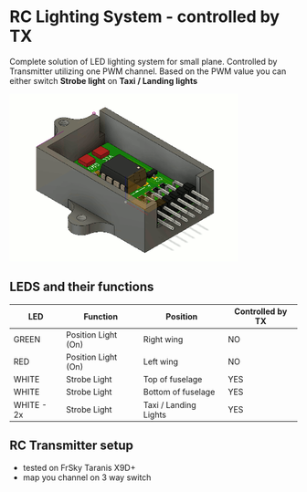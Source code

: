 # RC Lighting System - controlled by TX
Complete solution of LED lighting system for small plane. Controlled by Transmitter utilizing one PWM channel. Based on the PWM value you can either switch **Strobe light** on **Taxi / Landing lights** 


![alt text](https://github.com/CodeWorksCZ/Controllable-RC-Lighting-System/blob/master/Enclosure%20Files%20-%203D%20Printed/Enclosure%20with%20PCB.png)

## LEDS and their functions
| LED | Function | Position|Controlled by TX|
| --- | --- | --- |--- |
| GREEN | Position Light (On) | Right wing| NO |
| RED | Position Light (On) | Left wing | NO |
| WHITE | Strobe Light | Top of fuselage | YES |
| WHITE | Strobe Light | Bottom of fuselage | YES |
| WHITE - 2x | Strobe Light | Taxi / Landing Lights | YES |

## RC Transmitter setup
- tested on FrSky Taranis X9D+
- map you channel on 3 way switch


